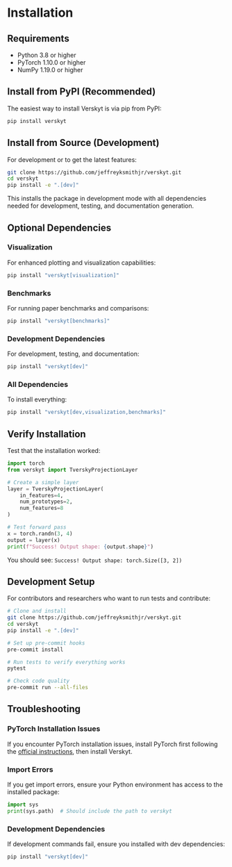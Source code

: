 # Installation

## Requirements

- Python 3.8 or higher
- PyTorch 1.10.0 or higher
- NumPy 1.19.0 or higher

## Install from PyPI (Recommended)

The easiest way to install Verskyt is via pip from PyPI:

```bash
pip install verskyt
```

## Install from Source (Development)

For development or to get the latest features:

```bash
git clone https://github.com/jeffreyksmithjr/verskyt.git
cd verskyt
pip install -e ".[dev]"
```

This installs the package in development mode with all dependencies needed for development, testing, and documentation generation.

## Optional Dependencies

### Visualization
For enhanced plotting and visualization capabilities:
```bash
pip install "verskyt[visualization]"
```

### Benchmarks
For running paper benchmarks and comparisons:
```bash
pip install "verskyt[benchmarks]"
```

### Development Dependencies
For development, testing, and documentation:
```bash
pip install "verskyt[dev]"
```

### All Dependencies
To install everything:
```bash
pip install "verskyt[dev,visualization,benchmarks]"
```

## Verify Installation

Test that the installation worked:

```python
import torch
from verskyt import TverskyProjectionLayer

# Create a simple layer
layer = TverskyProjectionLayer(
    in_features=4,
    num_prototypes=2,
    num_features=8
)

# Test forward pass
x = torch.randn(3, 4)
output = layer(x)
print(f"Success! Output shape: {output.shape}")
```

You should see: `Success! Output shape: torch.Size([3, 2])`

## Development Setup

For contributors and researchers who want to run tests and contribute:

```bash
# Clone and install
git clone https://github.com/jeffreyksmithjr/verskyt.git
cd verskyt
pip install -e ".[dev]"

# Set up pre-commit hooks
pre-commit install

# Run tests to verify everything works
pytest

# Check code quality
pre-commit run --all-files
```

## Troubleshooting

### PyTorch Installation Issues
If you encounter PyTorch installation issues, install PyTorch first following the [official instructions](https://pytorch.org/get-started/locally/), then install Verskyt.

### Import Errors
If you get import errors, ensure your Python environment has access to the installed package:
```python
import sys
print(sys.path)  # Should include the path to verskyt
```

### Development Dependencies
If development commands fail, ensure you installed with dev dependencies:
```bash
pip install "verskyt[dev]"
```
